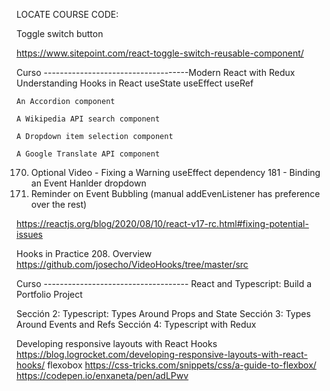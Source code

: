 LOCATE COURSE CODE:

Toggle switch button

https://www.sitepoint.com/react-toggle-switch-reusable-component/

Curso ------------------------------------Modern React with Redux
Understanding Hooks in React
useState
useEffect
useRef

    An Accordion component

    A Wikipedia API search component

    A Dropdown item selection component

    A Google Translate API component

170. Optional Video - Fixing a Warning useEffect dependency
     181 - Binding an Event Hanlder dropdown
171. Reminder on Event Bubbling (manual addEvenListener has preference over the rest)

https://reactjs.org/blog/2020/08/10/react-v17-rc.html#fixing-potential-issues

Hooks in Practice 208. Overview
https://github.com/josecho/VideoHooks/tree/master/src

Curso ------------------------------------ React and Typescript: Build a Portfolio Project

Sección 2: Typescript: Types Around Props and State
Sección 3: Types Around Events and Refs
Sección 4: Typescript with Redux

Developing responsive layouts with React Hooks
https://blog.logrocket.com/developing-responsive-layouts-with-react-hooks/
flexobox
https://css-tricks.com/snippets/css/a-guide-to-flexbox/
https://codepen.io/enxaneta/pen/adLPwv
